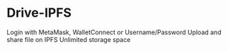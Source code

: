 # Drive-IPFS

Login with MetaMask, WalletConnect or Username/Password
Upload and share file on IPFS
Unlimited storage space

